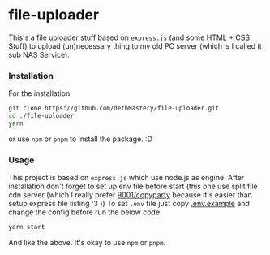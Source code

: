 # file-uploader

This's a file uploader stuff based on `express.js` (and some HTML + CSS Stuff) to upload (un)necessary thing to my old PC server (which is I called it sub NAS Service).

### Installation

For the installation

```zsh
git clone https://github.com/dethMastery/file-uploader.git
cd ./file-uploader
yarn
```

or use `npm` or `pnpm` to install the package. :D

### Usage

This project is based on `express.js` which use node.js as engine. After installation don't forget to set up env file before start (this one use split file cdn server (which I really prefer [9001/copyparty](https://github.com/9001/copyparty) because it's easier than setup express file listing :3 )) To set `.env` file just copy [.env.example](./.env.example) and change the config before run the below code

```zsh
yarn start
```

And like the above. It's okay to use `npm` or `pnpm`.
